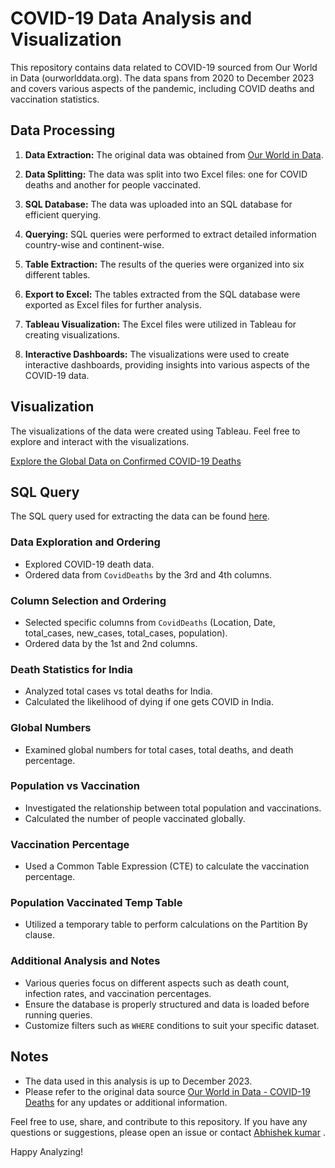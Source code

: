 # COVID-19 Data Analysis and Visualization

This repository contains data related to COVID-19 sourced from Our World in Data (ourworlddata.org). The data spans from 2020 to December 2023 and covers various aspects of the pandemic, including COVID deaths and vaccination statistics.

## Data Processing

1. **Data Extraction:** The original data was obtained from [Our World in Data](https://ourworldindata.org/covid-deaths).

2. **Data Splitting:** The data was split into two Excel files: one for COVID deaths and another for people vaccinated.

3. **SQL Database:** The data was uploaded into an SQL database for efficient querying.

4. **Querying:** SQL queries were performed to extract detailed information country-wise and continent-wise.

5. **Table Extraction:** The results of the queries were organized into six different tables.

6. **Export to Excel:** The tables extracted from the SQL database were exported as Excel files for further analysis.

7. **Tableau Visualization:** The Excel files were utilized in Tableau for creating visualizations.

8. **Interactive Dashboards:** The visualizations were used to create interactive dashboards, providing insights into various aspects of the COVID-19 data.


## Visualization
The visualizations of the data were created using Tableau. Feel free to explore and interact with the visualizations.

[Explore the Global Data on Confirmed COVID-19 Deaths](https://public.tableau.com/views/ExploretheglobaldataonconfirmedCOVID-19deaths/Dashboard1?:language=en-US&:display_count=n&:origin=viz_share_link)

## SQL Query

The SQL query used for extracting the data can be found 
[here](https://github.com/Abhishek7574/Covid_Death_analysis_using_sql_tableau/blob/4ba39982b5d63b55775a2e49cbb6ff529faaf03e/sql%20covid%20final%20project.sql).

### Data Exploration and Ordering
- Explored COVID-19 death data.
- Ordered data from `CovidDeaths` by the 3rd and 4th columns.

### Column Selection and Ordering
- Selected specific columns from `CovidDeaths` (Location, Date, total_cases, new_cases, total_cases, population).
- Ordered data by the 1st and 2nd columns.

### Death Statistics for India
- Analyzed total cases vs total deaths for India.
- Calculated the likelihood of dying if one gets COVID in India.

### Global Numbers
- Examined global numbers for total cases, total deaths, and death percentage.

### Population vs Vaccination
- Investigated the relationship between total population and vaccinations.
- Calculated the number of people vaccinated globally.

### Vaccination Percentage
- Used a Common Table Expression (CTE) to calculate the vaccination percentage.

### Population Vaccinated Temp Table
- Utilized a temporary table to perform calculations on the Partition By clause.

### Additional Analysis and Notes
- Various queries focus on different aspects such as death count, infection rates, and vaccination percentages.
- Ensure the database is properly structured and data is loaded before running queries.
- Customize filters such as `WHERE` conditions to suit your specific dataset.

## Notes
- The data used in this analysis is up to December 2023.
- Please refer to the original data source [Our World in Data - COVID-19 Deaths](https://ourworldindata.org/covid-deaths) for any updates or additional information.

Feel free to use, share, and contribute to this repository. If you have any questions or suggestions, please open an issue or contact [Abhishek kumar](www.linkedin.com/in/abhishek-kumar-b22786289)
.

Happy Analyzing!
